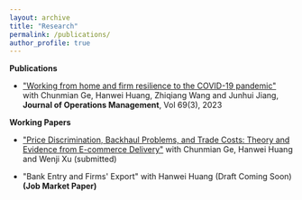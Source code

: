 ```yaml
---
layout: archive
title: "Research"
permalink: /publications/
author_profile: true
---
```

**Publications**
*    ["Working from home and firm resilience to the COVID-19 pandemic"](https://onlinelibrary.wiley.com/doi/abs/10.1002/joom.1200) with Chunmian Ge, Hanwei Huang, Zhiqiang Wang and Junhui Jiang, **Journal of Operations Management**, Vol 69(3), 2023 

**Working Papers**
*    ["Price Discrimination, Backhaul Problems, and Trade Costs: Theory and Evidence from E-commerce Delivery"](https://papers.ssrn.com/sol3/papers.cfm?abstract_id=4830224) with Chunmian Ge, Hanwei Huang and Wenji Xu (submitted)

*    "Bank Entry and Firms' Export" with Hanwei Huang (Draft Coming Soon) **(Job Market Paper)**
